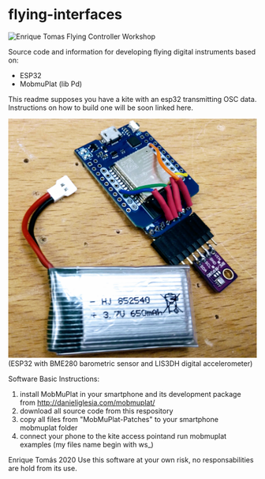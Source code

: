 # flying-interfaces

![Enrique Tomas Flying Controller Workshop](http://www.laboralcentrodearte.org/es/educacion/taller-de-instrumentos-musicales-digitales-voladores/leadImage_preview)

Source code and information for developing flying digital instruments based on:

- ESP32 
- MobmuPlat (lib Pd)

This readme supposes you have a kite with an esp32 transmitting OSC data. Instructions on how to build one will be soon linked here. 

![Enrique Tomas ESP32 Flying Controller](https://github.com/ultranoise/flying-interfaces/blob/master/beep_esp32.jpg)
(ESP32 with BME280 barometric sensor and LIS3DH digital accelerometer)

Software Basic Instructions:

1) install MobMuPlat in your smartphone and its development package from http://danieliglesia.com/mobmuplat/
2) download all source code from this respository
3) copy all files from "MobMuPlat-Patches" to your smartphone mobmuplat folder
4) connect your phone to the kite access pointand run mobmuplat examples (my files name begin with ws_)


Enrique Tomás 2020
Use this software at your own risk, no responsabilities are hold from its use. 
